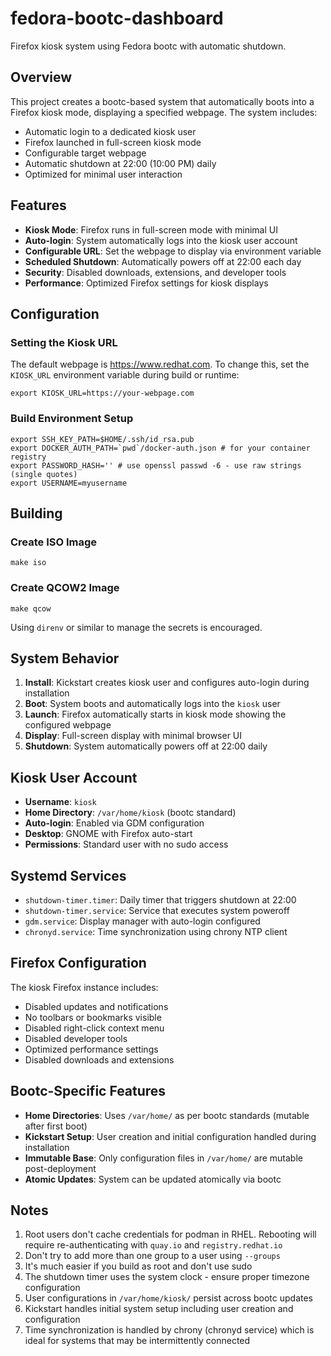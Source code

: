 # fedora-bootc-dashboard
Firefox kiosk system using Fedora bootc with automatic shutdown.

## Overview

This project creates a bootc-based system that automatically boots into a Firefox kiosk mode, displaying a specified webpage. The system includes:

- Automatic login to a dedicated kiosk user
- Firefox launched in full-screen kiosk mode
- Configurable target webpage
- Automatic shutdown at 22:00 (10:00 PM) daily
- Optimized for minimal user interaction

## Features

- **Kiosk Mode**: Firefox runs in full-screen mode with minimal UI
- **Auto-login**: System automatically logs into the kiosk user account
- **Configurable URL**: Set the webpage to display via environment variable
- **Scheduled Shutdown**: Automatically powers off at 22:00 each day
- **Security**: Disabled downloads, extensions, and developer tools
- **Performance**: Optimized Firefox settings for kiosk displays

## Configuration

### Setting the Kiosk URL

The default webpage is https://www.redhat.com. To change this, set the `KIOSK_URL` environment variable during build or runtime:

```shell
export KIOSK_URL=https://your-webpage.com
```

### Build Environment Setup

```shell
export SSH_KEY_PATH=$HOME/.ssh/id_rsa.pub
export DOCKER_AUTH_PATH=`pwd`/docker-auth.json # for your container registry
export PASSWORD_HASH='' # use openssl passwd -6 - use raw strings (single quotes)
export USERNAME=myusername
```

## Building

### Create ISO Image
```shell
make iso
```

### Create QCOW2 Image
```shell
make qcow
```

Using `direnv` or similar to manage the secrets is encouraged.

## System Behavior

1. **Install**: Kickstart creates kiosk user and configures auto-login during installation
2. **Boot**: System boots and automatically logs into the `kiosk` user
3. **Launch**: Firefox automatically starts in kiosk mode showing the configured webpage
4. **Display**: Full-screen display with minimal browser UI
5. **Shutdown**: System automatically powers off at 22:00 daily

## Kiosk User Account

- **Username**: `kiosk`
- **Home Directory**: `/var/home/kiosk` (bootc standard)
- **Auto-login**: Enabled via GDM configuration
- **Desktop**: GNOME with Firefox auto-start
- **Permissions**: Standard user with no sudo access

## Systemd Services

- `shutdown-timer.timer`: Daily timer that triggers shutdown at 22:00
- `shutdown-timer.service`: Service that executes system poweroff
- `gdm.service`: Display manager with auto-login configured
- `chronyd.service`: Time synchronization using chrony NTP client

## Firefox Configuration

The kiosk Firefox instance includes:
- Disabled updates and notifications
- No toolbars or bookmarks visible
- Disabled right-click context menu
- Disabled developer tools
- Optimized performance settings
- Disabled downloads and extensions

## Bootc-Specific Features

- **Home Directories**: Uses `/var/home/` as per bootc standards (mutable after first boot)
- **Kickstart Setup**: User creation and initial configuration handled during installation
- **Immutable Base**: Only configuration files in `/var/home/` are mutable post-deployment
- **Atomic Updates**: System can be updated atomically via bootc

## Notes

1. Root users don't cache credentials for podman in RHEL. Rebooting will require re-authenticating with `quay.io` and `registry.redhat.io`
2. Don't try to add more than one group to a user using `--groups`
3. It's much easier if you build as root and don't use sudo
4. The shutdown timer uses the system clock - ensure proper timezone configuration
5. User configurations in `/var/home/kiosk/` persist across bootc updates
6. Kickstart handles initial system setup including user creation and configuration
7. Time synchronization is handled by chrony (chronyd service) which is ideal for systems that may be intermittently connected
